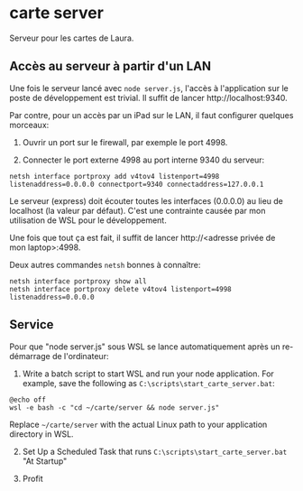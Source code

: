 # carte server
Serveur pour les cartes de Laura.

## Accès au serveur à partir d'un LAN
Une fois le serveur lancé avec `node server.js`, l'accès à l'application sur le poste de développement est trivial. Il suffit de lancer http://localhost:9340.

Par contre, pour un accès par un iPad sur le LAN, il faut configurer quelques morceaux:

1. Ouvrir un port sur le firewall, par exemple le port 4998.

2. Connecter le port externe 4998 au port interne 9340 du serveur:

```
netsh interface portproxy add v4tov4 listenport=4998 listenaddress=0.0.0.0 connectport=9340 connectaddress=127.0.0.1
```

Le serveur (express) doit écouter toutes les interfaces (0.0.0.0) au lieu de localhost (la valeur par défaut). C'est une contrainte causée par mon utilisation de WSL pour le développement.

Une fois que tout ça est fait, il suffit de lancer http://<adresse privée de mon laptop>:4998.

Deux autres commandes `netsh` bonnes à connaître:
```
netsh interface portproxy show all
netsh interface portproxy delete v4tov4 listenport=4998 listenaddress=0.0.0.0
```

## Service
Pour que "node server.js" sous WSL se lance automatiquement après un re-démarrage de l'ordinateur:

1. Write a batch script to start WSL and run your node application. For example, save the following as `C:\scripts\start_carte_server.bat`:

```batch
@echo off
wsl -e bash -c "cd ~/carte/server && node server.js"
```

Replace `~/carte/server` with the actual Linux path to your application directory in WSL.

2. Set Up a Scheduled Task that runs `C:\scripts\start_carte_server.bat` "At Startup"

3. Profit

